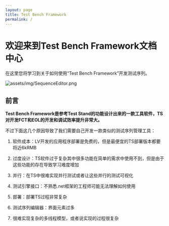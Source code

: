 ```yaml
---
layout: page
title: Test Bench Framework
permalink: /
---
```


# 欢迎来到Test Bench Framework文档中心

在这里您将学习到关于如何使用“Test Bench Framework”开发测试序列。

![assets/img/SequenceEditor.png](assets/img/SequenceEditor.png)

## 前言

**Test Bench Framework是参考Test Stand的功能设计出来的一款工具软件，TS对开发FCT和EOL的开发和调试效率提升非常大。**

不过下面这几个原因导致了我们需要自己开发一款类似的测试序列管理工具：

1. 软件成本：LV开发的应用程序部署是免费的，但是最便宜的TS部署版本都要将近6kRMB

2. 过度设计：TS软件过于复杂其中很多功能在简单的需求中使用不到，但是由于这些功能的存在导致学习难度增加

3. 并行：在TS中很难实现并行测试或者让这些并行的测试可视化

4. 测试引擎接口：不熟悉.net框架的工程师可能无法理解如何使用

5. 部署：部署TS过程非常复杂

6. 测试序列编辑器：界面元素过多

7. 很难实现复杂的多线程模型，或者说实现的过程很复杂

